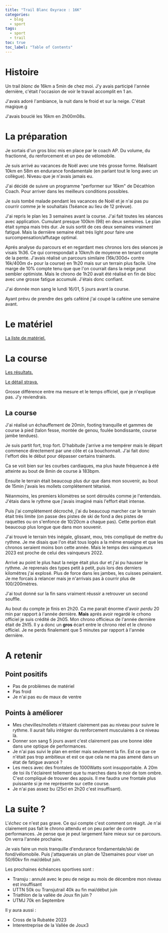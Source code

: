 ```yaml
---
title: "Trail Blanc Oxyrace : 16K"
categories:
  - blog
  - sport
tags:
  - sport
  - trail
toc: true
toc_label: "Table of Contents"
---
```


# Histoire

Un trail _blanc_ de 16km a 5min de chez moi. J'y avais participé l'année dernière, c'était l'occasion de voir le travail accomplit en 1 an.

J'avais adoré l'ambiance, la nuit dans le froid et sur la neige. C'était magique.g

J'avais bouclé les 16km en 2h00m08s.

# La préparation

Je sortais d'un gros bloc mis en place par le coach AP. Du volume, du fractionné, du renforcement et un peu de vélomobile.

Je suis arrivé au vacances de Noël avec une trés grosse forme. Réalisant 10km en 58m en endurance fondamentale (en parlant tout le long avec un collègue). Niveau que je n'avais jamais eu.

J'ai décidé de suivre un programme "performer sur 16km" de Décathlon Coach. Pour arriver dans les meilleurs conditions possibles.

Je suis tombé malade pendant les vacances de Noël et je n'ai pas pu courrir comme je le souhaitais (1séance au lieu de 12 prévue).

J'ai repris le plan les 3 semaines avant la course. J'ai fait toutes les séances avec application. Cumulant presque 100km (98) en deux semaines. Le plan était sympa mais trés dur. Je suis sortit de ces deux semaines vraiment fatigué. Mais la dernière semaine était trés light pour faire une surcompensation/affutage optimal.

Aprés analyse du parcours et en regardant mes chronos lors des séances je visais 1h36. Ce qui correspondait a 10km/h de moyenne en tenant compte de la pente. J'avais réalisé un parcours similaire (16k/300d+ contre 16k/400m d+ pour la course) en 1h20 mais sur un terrain plus facile. Une marge de 10% compte tenu que que l'on courrait dans la neige peut sembler optimiste. Mais le chrono de 1h20 avait été réalisé en fin de bloc avec une grosse fatigue accumulé. J'étais donc confiant.

J'ai donnée mon sang le lundi 16/01, 5 jours avant la course.

Ayant prévu de prendre des gels caféiné j'ai coupé la caféine une semaine avant.


# Le matériel

[La liste de matériel.](https://lighterpack.com/r/5rtf9b)

# La course

[Les résultats.](https://www.oxyrace.fr/wp-content/uploads/2022/11/160123-Resultats-Trail-Blanc-17km.pdf)

[Le détail strava.](https://www.strava.com/activities/8429549515)

Grosse différence entre ma mesure et le temps officiel, que je n'explique pas. J'y reviendrais.

## La course

J'ai réalisé un échauffement de 20min, footing tranquille et gammes de course à pied (talon fesse, montée de genou, foulée bondissante, course jambe tendues).

Je suis partit fort, trop fort. D'habitude j'arrive a me tempérer mais le départ commence directement par une côte et ca bouchonnait. J'ai fait donc l'effort dès le début pour dépasser certains trainards.

Ca se voit bien sur les courbes cardiaques, ma plus haute fréquence à été atteinte au bout de 8min de course à 183bpm.

Ensuite le terrain était beaucoup plus dur que dans mon souvenir, au bout de 15min j'avais les mollets complétement tétanisé.

Néanmoins, les premiers kilomètres se sont déroulés comme je l'entendais. J'étais dans le rythme que j'avais imaginé mais l'effort était intense.

Puis j'ai complétement décroché, j'ai du beaucoup marcher car le terrain était trés limite (on passe des pistes de ski de fond a des pistes de raquettes ou on s'enfonce de 10/20cm a chaque pas). Cette portion était beaucoup plus longue que dans mon souvenir.


J'ai trouvé le terrain trés inégale, glissant, mou, trés compliqué de mettre du rythme. Je me disais que l'on était tous logés a la même enseigne et que les chronos seraient moins bon cette année. Mais le temps des vainqueurs 2023 est proche de celui des vainqueurs 2022.

Arrivé au point le plus haut la neige était plus dur et j'ai pu hausser le rythme. Je reprenais des types petit à petit, puis lors des derniers kilométres j'ai explosé. Plus de force dans les jambes, les cuisses peinaient. Je me forcais à relancer mais je n'arrivais pas à courrir plus de 100/200mètres.

J'ai tout donné sur la fin sans vraiment réussir a retrouver un second souffle.

Au bout du compte je finis en 2h20. Ca me parait énorme d'avoir _perdu_ 20 min par rapport à l'année dernière. __Mais__ aprés avoir regardé le crhono officiel je suis crédité de 2h05. Mon chrono officieux de l'année dernière était de 2h15. Il y a donc un __gros__ écart entre le chrono réel et le chrono officiel. Je ne perds finalement que 5 minutes par rapport à l'année dernière.

# A retenir

## Point positifs

- Pas de problèmes de matériel
- Pas froid
- Je n'ai pas eu de maux de ventre

## Points à améliorer

- Mes chevilles/mollets n'étaient clairement pas au niveau pour suivre le rythme. Il aurait fallu intégrer du renforcement musculaires à ce niveau là.
- Donner son sang 5 jours avant c'est clairement pas une bonne idée dans une optique de performances.
- Je n'ai pas suivi le plan en entier mais seulement la fin. Est ce que ce n'était pas trop ambitieux et est ce que cela ne ma pas amené dans un état de fatigue avancé ?
- Les mecs avec des frontales de 1000Watts sont insupportable. A 20m de toi ils t'éclairent tellement que tu marches dans le noir de tom ombre. C'est compliqué de trouver des appuis. Il me faudra une frontale plus puissante si je me représente sur cette course.
- Je n'ai pas assez bu (25cl en 2h20 c'est insuffisant).

# La suite ?

L'_échec_ ce n'est pas grave. Ce qui compte c'est comment on réagit. Je n'ai clairement pas fait le chrono attendu et on peu parler de contre performances. Je pense que je peut largement faire mieux sur ce parcours. On verra l'année prochaine.

Je vais faire un mois tranquille d'endurance fondamentale/ski de fond/vélomobile. Puis j'attaquerais un plan de 12semaines pour viser un 50/60kv fin mai/début juin.

Les prochaines échéances sportives sont :
- Transju : annulé avec le peu de neige au mois de décembre mon niveau est insuffisant
- UTTN 50k ou Transjutrail 40k au fin mai/début juin
- Triathlon de la vallée de Joux fin juin ?
- UTMJ 70k en Septembre

Il y aura aussi :
- Cross de la Rubatée 2023
- Interentreprise de la Vallée de Joux3
